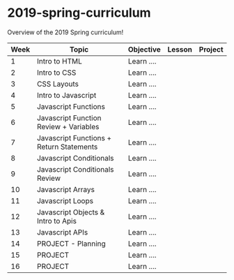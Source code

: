 # 2019-spring-curriculum
Overview of the 2019 Spring curriculum! 


| Week         | Topic        | Objective    | Lesson       | Project      |
|------------- |------------- |------------- |------------- |------------- |
| 1 | Intro to HTML | Learn .... | | | 
| 2 | Intro to CSS | Learn .... | | | 
| 3 | CSS Layouts | Learn .... | | | 
| 4 | Intro to Javascript | Learn .... | | | 
| 5 | Javascript Functions | Learn .... | | | 
| 6 | Javascript Function Review + Variables | Learn .... | | | 
| 7 | Javascript Functions + Return Statements | Learn .... | | | 
| 8 | Javascript Conditionals | Learn .... | | | 
| 9 | Javascript Conditionals Review | Learn .... | | | 
| 10 | Javascript Arrays | Learn .... | | | 
| 11 | Javascript Loops | Learn .... | | | 
| 12 | Javascript Objects & Intro to Apis | Learn .... | | | 
| 13 | Javascript APIs | Learn .... | | | 
| 14 | PROJECT - Planning | Learn .... | | | 
| 15 | PROJECT | Learn .... | | | 
| 16 | PROJECT | Learn .... | | | 
